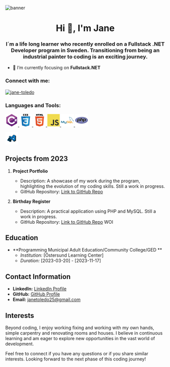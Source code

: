 <img src = "https://user-images.githubusercontent.com/74038190/221352995-5ac18bdf-1a19-4f99-bbb6-77559b220470.gif"  alt="banner" width="100%" height="20%"/> </a> 
<h1 align="center">Hi 👋, I'm Jane </h1>
<h3 align="center">I´m a life long learner who recently enrolled on a Fullstack .NET Developer program in Sweden. Transitioning from being an industrial painter to coding  is an exciting journey.</h3>

- 🌱 I’m currently focusing on **Fullstack.NET**

<h3 align="left">Connect with me:</h3>
<p align="left">
<a href="https://linkedin.com/in/jane-toledo" target="blank"><img align="center" src="https://raw.githubusercontent.com/rahuldkjain/github-profile-readme-generator/master/src/images/icons/Social/linked-in-alt.svg" alt="jane-toledo" height="30" width="40" /></a>
</p>

<h3 align="left">Languages and Tools:</h3>
<p align="left"> <a href="https://www.w3schools.com/cs/" target="_blank" rel="noreferrer"> <img src="https://raw.githubusercontent.com/devicons/devicon/master/icons/csharp/csharp-original.svg" alt="csharp" width="40" height="40"/> </a> <a href="https://www.w3schools.com/css/" target="_blank" rel="noreferrer"> <img src="https://raw.githubusercontent.com/devicons/devicon/master/icons/css3/css3-original-wordmark.svg" alt="css3" width="40" height="40"/> </a> <a href="https://www.w3.org/html/" target="_blank" rel="noreferrer"> <img src="https://raw.githubusercontent.com/devicons/devicon/master/icons/html5/html5-original-wordmark.svg" alt="html5" width="40" height="40"/> </a> <a href="https://developer.mozilla.org/en-US/docs/Web/JavaScript" target="_blank" rel="noreferrer"> <img src="https://raw.githubusercontent.com/devicons/devicon/master/icons/javascript/javascript-original.svg" alt="javascript" width="40" height="40"/> </a> <a href="https://www.mysql.com/" target="_blank" rel="noreferrer"> <img src="https://raw.githubusercontent.com/devicons/devicon/master/icons/mysql/mysql-original-wordmark.svg" alt="mysql" width="40" height="40"/> </a> <a href="https://www.php.net" target="_blank" rel="noreferrer"> <img src="https://raw.githubusercontent.com/devicons/devicon/master/icons/php/php-original.svg" alt="php" width="40" height="40"/> </a> </p> <img src="https://github.com/vscode-icons/vscode-icons/blob/master/images/logo.svg" alt="php" width="40" height="40"/> </a> </p>

## Projects from 2023
1. **Project Portfolio**
   - Description: A showcase of my work during the program, highlighting the evolution of my coding skills. Still a work in progress.
   - GitHub Repository: [Link to GitHub Repo](https://github.com/jyneto/1st-Website/tree/main)

2. **Birthday Register**
   - Description: A practical application using PHP and MySQL. Still a work in progress.
   - GitHub Repository: [Link to GitHub Repo](https://github.com/yourusername/task-tracker) WOI

## Education
- **Programming Municipal Adult Education/Community College/GED **
  - *Institution:* [Östersund Learning Center]
  - *Duration:* [2023-03-20] - [2023-11-17]

## Contact Information
- **LinkedIn:** [LinkedIn Profile](https://www.linkedin.com/in/jane-toledo/)
- **GitHub:** [GitHub Profile](https://github.com/jyneto)
- **Email:** janetoledo25@gmail.com

## Interests
Beyond coding, I enjoy working fixing and working with my own hands, simple carpentry and renovating rooms and houses. I believe in continuous learning and am eager to explore new opportunities in the vast world of development.

Feel free to connect if you have any questions or if you share similar interests. Looking forward to the next phase of this coding journey!


